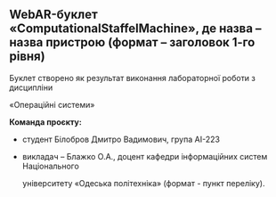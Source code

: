 ## WebAR-буклет «ComputationalStaffelMachine», де назва – назва пристрою (формат – заголовок 1-го рівня)

Буклет створено як результат виконання лабораторної роботи з дисципліни

«Операційні системи» 

**Команда проєкту:**

  - студент Білобров Дмитро Вадимович, група АІ-223

  - викладач – Блажко О.А., доцент кафедри інформаційних систем Національного

    університету «Одеська політехніка» (формат - пункт переліку).
